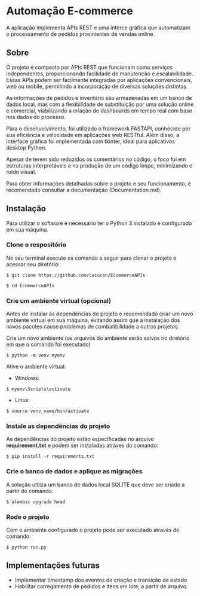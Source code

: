 # Automação E-commerce

A aplicação implementa APIs REST e uma interce gráfica que automatizam o processamento de pedidos provinientes de vendas online.

## Sobre
O projeto é composto por APIs REST que funcionam como serviços independentes, proporcionando facilidade de manutenção e escalabilidade. Essas APIs podem ser facilmente integradas por aplicações convencionais, web ou mobile, permitindo a incorporação de diversas soluções distintas.

As informações de pedidos e inventário são armazenadas em um banco de dados local, mas com a flexibilidade de substituição por uma solução online e comercial, viabilizando a criação de dashboards em tempo real com base nos dados do processo.

Para o desenvolvimento, foi utilizado o framework FASTAPI, conhecido por sua eficiência e velocidade em aplicações web RESTful. Além disso, a interface gráfica foi implementada com tkinter, ideal para aplicativos desktop Python.

Apesar de terem sido reduzidos os comentários no código, o foco foi em estruturas interpretáveis e na produção de um código limpo, minimizando o ruído visual.

Para obter informações detalhadas sobre o projeto e seu funcionamento, é recomendado consultar a documentação  (Documentation.md).

## Instalação

Para utilizar o software é necessário ter o Python 3 instalado e configurado em sua máquina.

### Clone o respositório
No seu terminal execute os comando a seguir para clonar o projeto e acessar seu diretório:

```shell
$ git clone https://github.com/caiocsn/EcommerceAPIs
```
```shell
$ cd EcommerceAPIs
```

### Crie um ambiente virtual (opcional)
Antes de instalar as dependências do projeto é recomendado criar um novo ambiente virtual em sua máquina, evitando assim que a instalação dos novos pacotes cause problemas de combatibilidade a outros projetos.

Crie um novo ambiente (os arquivos do ambiente serão salvos no diretório em que o comando foi executado)
```shell
$ python -m venv myenv
```

Ative o ambiente virtual:
- Windows:
```shell
$ myenv\Scripts\activate
```
- Linux:
```shell
$ source venv_name/bin/activate
```

### Instale as dependências do projeto
As dependências do projeto estão especificadas no arquivo **requirement.txt** e podem ser instaladas atráves do comando: 

```shell
$ pip install -r requirements.txt
```

### Crie o banco de dados e aplique as migrações
A solução utiliza um banco de dados local SQLITE que deve ser criado a partir do comando:

```shell
$ alembic upgrade head 
```
### Rode o projeto
Com o ambiente configurado o projeto pode ser executado através do comando:
```shell
$ python run.py
```


## Implementações futuras
- Implementar timestamp dos eventos de criação e transição de estado
- Habilitar carregamento de pedidos e itens em lote, a partir de arquivo.
